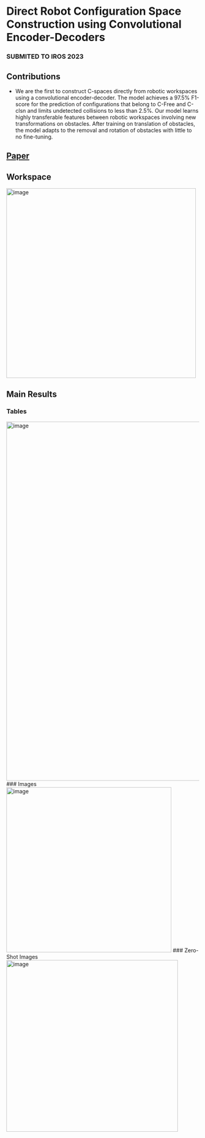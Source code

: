 # Direct Robot Configuration Space Construction using Convolutional Encoder-Decoders 
### SUBMITED TO IROS 2023

## Contributions 
- We are the first to construct C-spaces directly from robotic workspaces using a convolutional encoder-decoder. The model achieves a 97.5\% F1-score for the prediction of configurations that belong to C-Free and C-clsn and limits undetected collisions to less than 2.5\%.
Our model learns highly transferable features between robotic workspaces involving new transformations on obstacles. After training on translation of obstacles, the model adapts to the removal and rotation of obstacles with little to no fine-tuning.

## [Paper](../blob/master/FinalSubmission.pdf)

## Workspace
<img width="495" alt="image" src="https://user-images.githubusercontent.com/24688175/224188874-4f1c0aa9-0a67-427c-b17a-4ea604d5e78c.png">

## Main Results
### Tables
<img width="937" alt="image" src="https://user-images.githubusercontent.com/24688175/224188799-2d544603-4594-4bf8-94f1-32df342b9cfb.png">
### Images
<img width="431" alt="image" src="https://user-images.githubusercontent.com/24688175/224188051-48edac98-edd2-4601-8313-1930867581f8.png">
### Zero-Shot Images
<img width="448" alt="image" src="https://user-images.githubusercontent.com/24688175/224188470-d8f41828-b1d1-4eee-abc4-4b47eb21f6a8.png">
